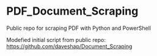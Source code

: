 # PDF_Document_Scraping
Public repo for scraping PDF with Python and PowerShell

Modefied initial script from public repo:  
https://github.com/daveshap/Document_Scraping